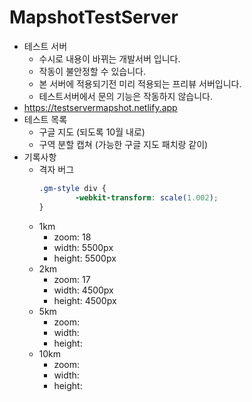 # MapshotTestServer
- 테스트 서버
    - 수시로 내용이 바뀌는 개발서버 입니다. 
    - 작동이 불안정할 수 있습니다.
    - 본 서버에 적용되기전 미리 적용되는 프리뷰 서버입니다.
    - 테스트서버에서 문의 기능은 작동하지 않습니다.
- https://testservermapshot.netlify.app
- 테스트 목록 
    - 구글 지도 (되도록 10월 내로)
    - 구역 분할 캡쳐 (가능한 구글 지도 패치랑 같이)
- 기록사항
    - 격자 버그
        ```css
        .gm-style div {
                -webkit-transform: scale(1.002);
        }
        ```
    - 1km
        - zoom: 18
        - width: 5500px
        - height: 5500px
    - 2km
        - zoom: 17
        - width: 4500px
        - height: 4500px
    - 5km
        - zoom: 
        - width:
        - height:
    - 10km
        - zoom: 
        - width: 
        - height: 